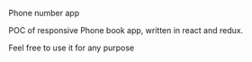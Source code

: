 Phone number app

POC of responsive Phone book app, written in react and redux.

Feel free to use it for any purpose
